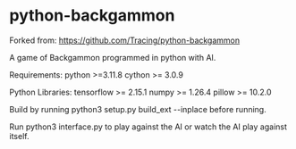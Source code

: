 # python-backgammon

Forked from: https://github.com/Tracing/python-backgammon

A game of Backgammon programmed in python with AI.

Requirements: 
python >=3.11.8
cython >= 3.0.9

Python Libraries: 
tensorflow >= 2.15.1 
numpy >= 1.26.4 
pillow >= 10.2.0 

Build by running python3 setup.py build_ext --inplace before running.

Run python3 interface.py to play against the AI or watch the AI play against itself.
